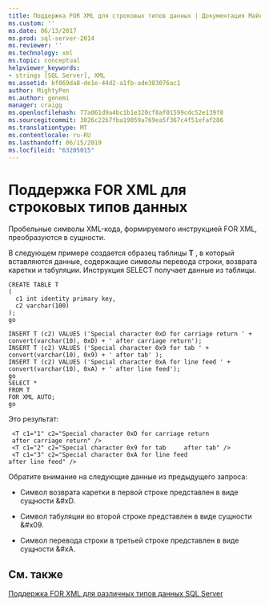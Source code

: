 ```yaml
---
title: Поддержка FOR XML для строковых типов данных | Документация Майкрософт
ms.custom: ''
ms.date: 06/13/2017
ms.prod: sql-server-2014
ms.reviewer: ''
ms.technology: xml
ms.topic: conceptual
helpviewer_keywords:
- strings [SQL Server], XML
ms.assetid: bf069da8-de1e-44d2-a1fb-ade383076ac1
author: MightyPen
ms.author: genemi
manager: craigg
ms.openlocfilehash: 77a061d9a4bc1b1e320cf8af01599cdc52e139f8
ms.sourcegitcommit: 3026c22b7fba19059a769ea5f367c4f51efaf286
ms.translationtype: MT
ms.contentlocale: ru-RU
ms.lasthandoff: 06/15/2019
ms.locfileid: "63205015"
---
```

# <a name="for-xml-support-for-string-data-types"></a>Поддержка FOR XML для строковых типов данных
  Пробельные символы XML-кода, формируемого инструкцией FOR XML, преобразуются в сущности.  
  
 В следующем примере создается образец таблицы **T** , в который вставляются данные, содержащие символы перевода строки, возврата каретки и табуляции. Инструкция SELECT получает данные из таблицы.  
  
```  
CREATE TABLE T  
(  
  c1 int identity primary key,  
  c2 varchar(100)  
);  
go  
  
INSERT T (c2) VALUES ('Special character 0xD for carriage return ' + convert(varchar(10), 0xD) + ' after carriage return');  
INSERT T (c2) VALUES ('Special character 0x9 for tab ' + convert(varchar(10), 0x9) + ' after tab' );  
INSERT T (c2) VALUES ('Special character 0xA for line feed ' + convert(varchar(10), 0xA) + ' after line feed');  
go  
SELECT *   
FROM T  
FOR XML AUTO;  
go  
```  
  
 Это результат:  
  
```  
 <T c1="1" c2="Special character 0xD for carriage return   
 after carriage return" />  
 <T c1="2" c2="Special character 0x9 for tab     after tab" />  
 <T c1="3" c2="Special character 0xA for line feed   
after line feed" />  
```  
  
 Обратите внимание на следующие данные из предыдущего запроса:  
  
-   Символ возврата каретки в первой строке представлен в виде сущности &#xD.  
  
-   Символ табуляции во второй строке представлен в виде сущности &#x09.  
  
-   Символ перевода строки в третьей строке представлен в виде сущности &#xA.  
  
## <a name="see-also"></a>См. также  
 [Поддержка FOR XML для различных типов данных SQL Server](for-xml-support-for-various-sql-server-data-types.md)  
  
  
